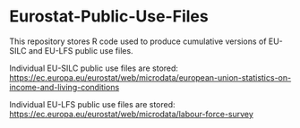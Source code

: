 # Eurostat-Public-Use-Files

This repository stores R code used to produce cumulative versions of EU-SILC and EU-LFS public use files.

Individual EU-SILC public use files are stored: https://ec.europa.eu/eurostat/web/microdata/european-union-statistics-on-income-and-living-conditions

Individual EU-LFS public use files are stored: https://ec.europa.eu/eurostat/web/microdata/labour-force-survey
